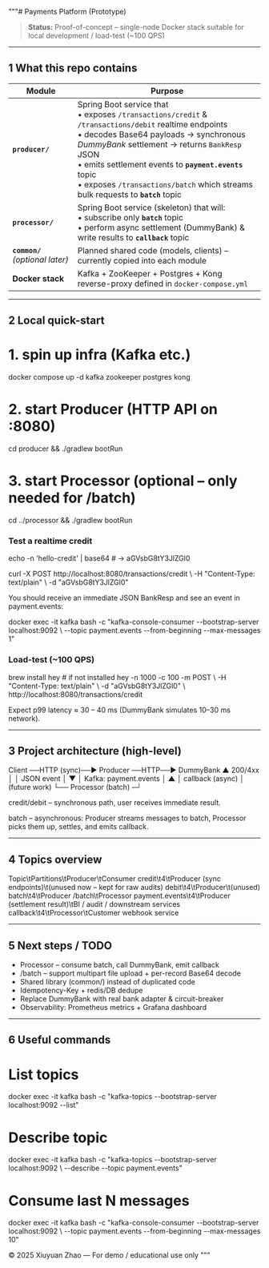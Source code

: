 """# Payments Platform (Prototype)

> **Status:** Proof-of-concept – single-node Docker stack suitable for local development / load-test (~100 QPS)

---

## 1  What this repo contains

| Module | Purpose |
|--------|---------|
| **`producer/`** | Spring Boot service that<br>• exposes `/transactions/credit` & `/transactions/debit` realtime endpoints<br>• decodes Base64 payloads → synchronous *DummyBank* settlement → returns `BankResp` JSON<br>• emits settlement events to **`payment.events`** topic<br>• exposes `/transactions/batch` which streams bulk requests to **`batch`** topic |
| **`processor/`** | Spring Boot service (skeleton) that will:<br>• subscribe only **`batch`** topic<br>• perform async settlement (DummyBank) & write results to **`callback`** topic |
| **`common/`** *(optional later)* | Planned shared code (models, clients) – currently copied into each module |
| **Docker stack** | Kafka + ZooKeeper + Postgres + Kong reverse-proxy defined in `docker-compose.yml` |

---

## 2  Local quick-start

# 1. spin up infra (Kafka etc.)
docker compose up -d kafka zookeeper postgres kong

# 2. start Producer (HTTP API on :8080)
cd producer && ./gradlew bootRun

# 3. start Processor (optional – only needed for /batch)
cd ../processor && ./gradlew bootRun

### Test a realtime credit

echo -n 'hello-credit' | base64   # -> aGVsbG8tY3JlZGl0

curl -X POST http://localhost:8080/transactions/credit \\
     -H "Content-Type: text/plain" \\
     -d "aGVsbG8tY3JlZGl0"

You should receive an immediate JSON BankResp and see an event in payment.events:

docker exec -it kafka bash -c "kafka-console-consumer --bootstrap-server localhost:9092 \\
  --topic payment.events --from-beginning --max-messages 1"

### Load-test (~100 QPS)

brew install hey   # if not installed
hey -n 1000 -c 100 -m POST \\
    -H "Content-Type: text/plain" \\
    -d "aGVsbG8tY3JlZGl0" \\
    http://localhost:8080/transactions/credit

Expect p99 latency ≈ 30 – 40 ms (DummyBank simulates 10–30 ms network).

---

## 3 Project architecture (high-level)

Client ──HTTP (sync)──► Producer ──HTTP──► DummyBank
   ▲      200/4xx         │
   │                     JSON event
   │                      ▼
   │              Kafka: payment.events
   │                     ▲
   │   callback (async)  │ (future work)
   └── Processor (batch) ─┘

credit/debit – synchronous path, user receives immediate result.

batch – asynchronous: Producer streams messages to batch, Processor picks them up, settles, and emits callback.

---

## 4 Topics overview

Topic\tPartitions\tProducer\tConsumer
credit\t4\tProducer (sync endpoints)\t(unused now – kept for raw audits)
debit\t4\tProducer\t(unused)
batch\t4\tProducer /batch\tProcessor
payment.events\t4\tProducer (settlement result)\tBI / audit / downstream services
callback\t4\tProcessor\tCustomer webhook service

---

## 5 Next steps / TODO

- Processor – consume batch, call DummyBank, emit callback
- /batch – support multipart file upload + per-record Base64 decode
- Shared library (common/) instead of duplicated code
- Idempotency-Key + redis/DB dedupe
- Replace DummyBank with real bank adapter & circuit-breaker
- Observability: Prometheus metrics + Grafana dashboard

---

## 6 Useful commands

# List topics
docker exec -it kafka bash -c "kafka-topics --bootstrap-server localhost:9092 --list"

# Describe topic
docker exec -it kafka bash -c "kafka-topics --bootstrap-server localhost:9092 \\
  --describe --topic payment.events"

# Consume last N messages
docker exec -it kafka bash -c "kafka-console-consumer --bootstrap-server localhost:9092 \\
  --topic payment.events --from-beginning --max-messages 10"

© 2025 Xiuyuan Zhao — For demo / educational use only
"""
